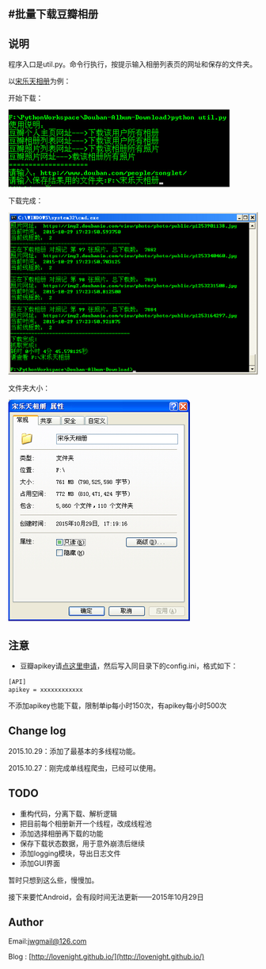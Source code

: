 #批量下载豆瓣相册
------------

## 说明
程序入口是util.py。命令行执行，按提示输入相册列表页的网址和保存的文件夹。

以[宋乐天相册](http://www.douban.com/people/songlet/photos)为例：

开始下载：

![](begin.jpg)

下载完成：

![](done.jpg)

文件夹大小：

![](all.jpg)


## 注意
- 豆瓣apikey请[点这里申请](http://developers.douban.com/wiki/?title=tutorial)，然后写入同目录下的config.ini，格式如下：
```
[API]
apikey = xxxxxxxxxxxx
```
不添加apikey也能下载，限制单ip每小时150次，有apikey每小时500次


## Change log

2015.10.29：添加了最基本的多线程功能。

2015.10.27：刚完成单线程爬虫，已经可以使用。

## TODO

- 重构代码，分离下载、解析逻辑
- 把目前每个相册新开一个线程，改成线程池
- 添加选择相册再下载的功能
- 保存下载状态数据，用于意外崩溃后继续
- 添加logging模块，导出日志文件
- 添加GUI界面

暂时只想到这么些，慢慢加。

接下来要忙Android，会有段时间无法更新——2015年10月29日


## Author
Email:jwgmail@126.com

Blog : [http://lovenight.github.io/](http://lovenight.github.io/)
